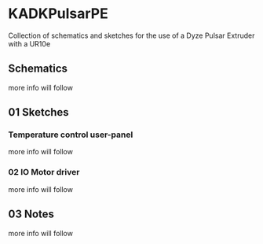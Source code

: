 # KADKPulsarPE
Collection of schematics and sketches for the use of a Dyze Pulsar Extruder with a UR10e

## Schematics
more info will follow

## 01 Sketches
### Temperature control user-panel
more info will follow
### 02 IO Motor driver
more info will follow

## 03 Notes
more info will follow


